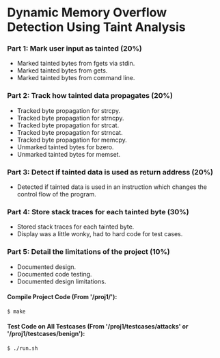 # Dynamic Memory Overflow Detection Using Taint Analysis

### Part 1: Mark user input as tainted (20%)

- Marked tainted bytes from fgets via stdin.
- Marked tainted bytes from gets.
- Marked tainted bytes from command line.

### Part 2: Track how tainted data propagates (20%)

- Tracked byte propagation for strcpy. 
- Tracked byte propagation for strncpy.
- Tracked byte propagation for strcat.
- Tracked byte propagation for strncat.
- Tracked byte propagation for memcpy.
- Unmarked tainted bytes for bzero.
- Unmarked tainted bytes for memset.

### Part 3: Detect if tainted data is used as return address (20%)

- Detected if tainted data is used in an instruction which changes the control flow of the program.

### Part 4: Store stack traces for each tainted byte (30%)

- Stored stack traces for each tainted byte.
- Display was a little wonky, had to hard code for test cases.

### Part 5: Detail the limitations of the project (10%)

- Documented design.
- Documented code testing.
- Documented design limitations.

#### Compile Project Code (From '/proj1/'):
```
$ make
```

#### Test Code on All Testcases (From '/proj1/testcases/attacks' or '/proj1/testcases/benign'):
```
$ ./run.sh
```
